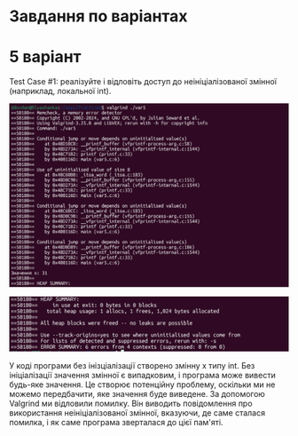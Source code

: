 # Завдання по варіантах
# 5 варіант

Test Case #1: реалізуйте і відловіть доступ до неініціалізованої змінної (наприклад, локальної int).

![](https://github.com/diebymyhand/aspz/blob/main/Practice6/1.png)

![](https://github.com/diebymyhand/aspz/blob/main/Practice6/2.png)

У коді програми без інізціалізації створено змінну x типу int. 
Без ініціалізації значення змінної є випадковим, і програма може вивести будь-яке значення. Це створює потенційну проблему, оскільки ми не можемо передбачити, яке значення буде виведене.
За допомогою Valgrind ми відловили помилку. Він виводить повідомлення про використання неініціалізованої змінної, вказуючи, де саме сталася помилка, і як саме програма зверталася до цієї пам'яті.

